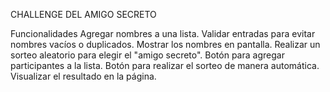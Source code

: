 CHALLENGE DEL AMIGO SECRETO 

Funcionalidades 
Agregar nombres a una lista.
Validar entradas para evitar nombres vacíos o duplicados.
Mostrar los nombres en pantalla.
Realizar un sorteo aleatorio para elegir el "amigo secreto".
Botón para agregar participantes a la lista.
Botón para realizar el sorteo de manera automática.
Visualizar el resultado en la página.
